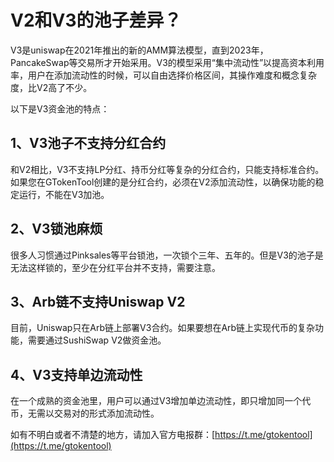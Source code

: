 # V2和V3的池子差异？

V3是uniswap在2021年推出的新的AMM算法模型，直到2023年，PancakeSwap等交易所才开始采用。V3的模型采用“集中流动性”以提高资本利用率，用户在添加流动性的时候，可以自由选择价格区间，其操作难度和概念复杂度，比V2高了不少。

以下是V3资金池的特点：

## 1、V3池子不支持分红合约

和V2相比，V3不支持LP分红、持币分红等复杂的分红合约，只能支持标准合约。如果您在GTokenTool创建的是分红合约，必须在V2添加流动性，以确保功能的稳定运行，不能在V3加池。

## 2、V3锁池麻烦

很多人习惯通过Pinksales等平台锁池，一次锁个三年、五年的。但是V3的池子是无法这样锁的，至少在分红平台并不支持，需要注意。

## 3、Arb链不支持Uniswap V2

目前，Uniswap只在Arb链上部署V3合约。如果要想在Arb链上实现代币的复杂功能，需要通过SushiSwap V2做资金池。

## 4、V3支持单边流动性

在一个成熟的资金池里，用户可以通过V3增加单边流动性，即只增加同一个代币，无需以交易对的形式添加流动性。

如有不明白或者不清楚的地方，请加入官方电报群：[https://t.me/gtokentool](https://t.me/gtokentool)
